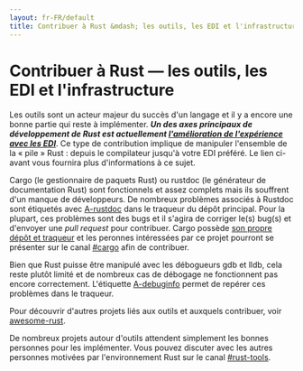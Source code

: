 ```yaml
---
layout: fr-FR/default
title: Contribuer à Rust &mdash; les outils, les EDI et l'infrastructure &middot; Rust, le langage de programmation
---
```


# Contribuer à Rust &mdash; les outils, les EDI et l'infrastructure

Les outils sont un acteur majeur du succès d'un langage et il y a encore une bonne partie qui reste à implémenter. ***Un des axes principaux de développement de Rust est actuellement [l'amélioration de l'expérience avec les EDI][ides]***. Ce type de contribution implique de manipuler l'ensemble de la « pile » Rust : depuis le compilateur jusqu'à votre EDI préféré. Le lien ci-avant vous fournira plus d'informations à ce sujet.

Cargo (le gestionnaire de paquets Rust) ou rustdoc (le générateur de documentation Rust) sont fonctionnels et assez complets mais ils souffrent d'un manque de développeurs. De nombreux problèmes associés à Rustdoc sont étiquetés avec [A-rustdoc] dans le traqueur du dépôt principal. Pour la plupart, ces problèmes sont des bugs et il s'agira de corriger le(s) bug(s) et d'envoyer une *pull request* pour contribuer. Cargo possède [son propre dépôt et traqueur][Cargo] et les peronnes intéressées par ce projet pourront se présenter sur le canal [#cargo] afin de contribuer.

Bien que Rust puisse être manipulé avec les débogueurs gdb et lldb, cela reste plutôt limité et de nombreux cas de débogage ne fonctionnent pas encore correctement. L'étiquette [A-debuginfo] permet de repérer ces problèmes dans le traqueur.

Pour découvrir d'autres projets liés aux outils et auxquels contribuer, voir [awesome-rust].

De nombreux projets autour d'outils attendent simplement les bonnes personnes pour les implémenter. Vous pouvez discuter avec les autres personnes motivées par l'environnement Rust sur le canal [#rust-tools].

[#cargo]: https://client00.chat.mibbit.com/?server=irc.mozilla.org&channel=%23rustc
[#rust-tools]: https://client00.chat.mibbit.com/?server=irc.mozilla.org&channel=%23rust-tools
[A-debuginfo]: https://github.com/rust-lang/rust/issues?q=is%3Aopen+is%3Aissue+label%3AA-debuginfo
[A-rustdoc]: https://github.com/rust-lang/rust/issues?q=is%3Aopen+is%3Aissue+label%3AA-rustdoc
[Cargo]: https://github.com/rust-lang/cargo/issues
[awesome-rust]: https://github.com/kud1ing/awesome-rust
[ides]: https://forge.rust-lang.org/ides.html
